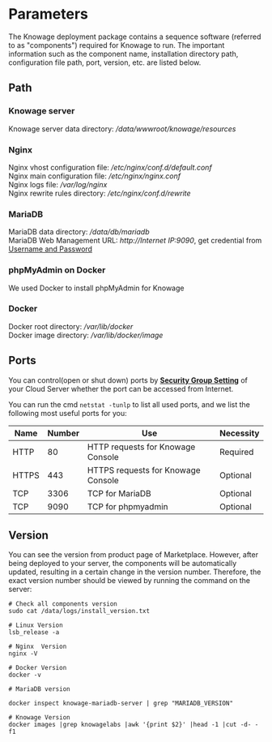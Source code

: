 # Parameters

The Knowage deployment package contains a sequence software (referred to as "components") required for Knowage to run. The important information such as the component name, installation directory path, configuration file path, port, version, etc. are listed below.

## Path

### Knowage server

Knowage server data directory: */data/wwwroot/knowage/resources*  

### Nginx

Nginx vhost configuration file: */etc/nginx/conf.d/default.conf*    
Nginx main configuration file: */etc/nginx/nginx.conf*   
Nginx logs file: */var/log/nginx*  
Nginx rewrite rules directory: */etc/nginx/conf.d/rewrite* 

### MariaDB

MariaDB data directory: */data/db/mariadb*  
MariaDB Web Management URL: *http://Internet IP:9090*, get credential from [Username and Password](/stack-accounts.md)

### phpMyAdmin on Docker

We used Docker to install phpMyAdmin for Knowage

### Docker

Docker root directory: */var/lib/docker*  
Docker image directory: */var/lib/docker/image*   

## Ports

You can control(open or shut down) ports by **[Security Group Setting](https://support.websoft9.com/docs/faq/zh/tech-instance.html)** of your Cloud Server whether the port can be accessed from Internet.

You can run the cmd `netstat -tunlp` to list all used ports, and we list the following most useful ports for you:

| Name | Number | Use |  Necessity |
| --- | --- | --- | --- |
| HTTP | 80 | HTTP requests for Knowage Console| Required |
| HTTPS | 443 | HTTPS requests for Knowage Console| Optional |
| TCP | 3306 | TCP for MariaDB | Optional |
| TCP | 9090 | TCP for phpmyadmin | Optional |


## Version

You can see the version from product page of Marketplace. However, after being deployed to your server, the components will be automatically updated, resulting in a certain change in the version number. Therefore, the exact version number should be viewed by running the command on the server:

```shell
# Check all components version
sudo cat /data/logs/install_version.txt

# Linux Version
lsb_release -a

# Nginx  Version
nginx -V

# Docker Version
docker -v

# MariaDB version

docker inspect knowage-mariadb-server | grep "MARIADB_VERSION"

# Knowage Version
docker images |grep knowagelabs |awk '{print $2}' |head -1 |cut -d- -f1
```